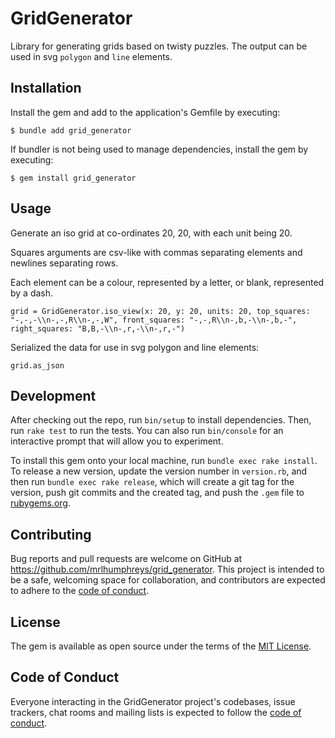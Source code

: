 # GridGenerator

Library for generating grids based on twisty puzzles. The output can be used in svg `polygon` and `line` elements.

## Installation

Install the gem and add to the application's Gemfile by executing:

    $ bundle add grid_generator 

If bundler is not being used to manage dependencies, install the gem by executing:

    $ gem install grid_generator 

## Usage

Generate an iso grid at co-ordinates 20, 20, with each unit being 20.

Squares arguments are csv-like with commas separating elements and newlines separating rows.

Each element can be a colour, represented by a letter, or blank, represented by a dash.

```
grid = GridGenerator.iso_view(x: 20, y: 20, units: 20, top_squares: "-,-,-\\n-,-,R\\n-,-,W", front_squares: "-,-,R\\n-,b,-\\n-,b,-", right_squares: "B,B,-\\n-,r,-\\n-,r,-")
```

Serialized the data for use in svg polygon and line elements: 

```
grid.as_json
```

## Development

After checking out the repo, run `bin/setup` to install dependencies. Then, run `rake test` to run the tests. You can also run `bin/console` for an interactive prompt that will allow you to experiment.

To install this gem onto your local machine, run `bundle exec rake install`. To release a new version, update the version number in `version.rb`, and then run `bundle exec rake release`, which will create a git tag for the version, push git commits and the created tag, and push the `.gem` file to [rubygems.org](https://rubygems.org).

## Contributing

Bug reports and pull requests are welcome on GitHub at https://github.com/mrlhumphreys/grid_generator. This project is intended to be a safe, welcoming space for collaboration, and contributors are expected to adhere to the [code of conduct](https://github.com/mrlhumphreys/grid_generator/blob/main/CODE_OF_CONDUCT.md).

## License

The gem is available as open source under the terms of the [MIT License](https://opensource.org/licenses/MIT).

## Code of Conduct

Everyone interacting in the GridGenerator project's codebases, issue trackers, chat rooms and mailing lists is expected to follow the [code of conduct](https://github.com/mrlhumphreys/grid_generator/blob/main/CODE_OF_CONDUCT.md).
